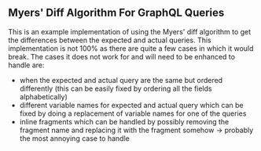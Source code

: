 ## Myers' Diff Algorithm For GraphQL Queries
This is an example implementation of using the Myers' diff algorithm to get the differences between the expected and actual queries. This implementation is not 100% as there are
quite a few cases in which it would break. The cases it does not work for and will need to be enhanced to handle are: 
- when the expected and actual query are the same but ordered differently (this can be easily fixed by ordering all the fields alphabetically)
- different variable names for expected and actual query which can be fixed by doing a replacement of variable names for one of the queries
- inline fragments which can be handled by possibly removing the fragment name and replacing it with the fragment somehow -> probably the most annoying case to handle